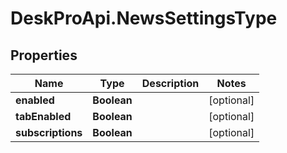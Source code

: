 # DeskProApi.NewsSettingsType

## Properties
Name | Type | Description | Notes
------------ | ------------- | ------------- | -------------
**enabled** | **Boolean** |  | [optional] 
**tabEnabled** | **Boolean** |  | [optional] 
**subscriptions** | **Boolean** |  | [optional] 


